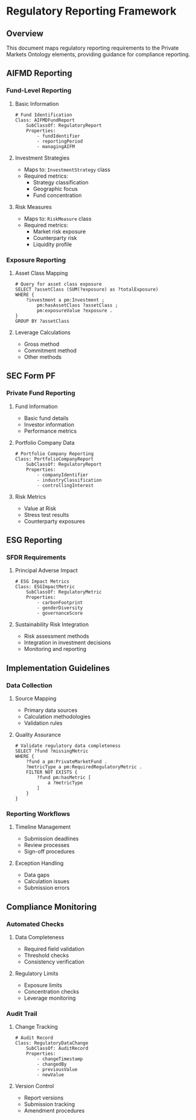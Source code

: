# Regulatory Reporting Framework

## Overview
This document maps regulatory reporting requirements to the Private Markets Ontology elements, providing guidance for compliance reporting.

## AIFMD Reporting

### Fund-Level Reporting
1. Basic Information
   ```owl
   # Fund Identification
   Class: AIFMDFundReport
       SubClassOf: RegulatoryReport
       Properties:
           - fundIdentifier
           - reportingPeriod
           - managingAIFM
   ```

2. Investment Strategies
   - Maps to: `InvestmentStrategy` class
   - Required metrics:
     - Strategy classification
     - Geographic focus
     - Fund concentration

3. Risk Measures
   - Maps to: `RiskMeasure` class
   - Required metrics:
     - Market risk exposure
     - Counterparty risk
     - Liquidity profile

### Exposure Reporting
1. Asset Class Mapping
   ```sparql
   # Query for asset class exposure
   SELECT ?assetClass (SUM(?exposure) as ?totalExposure)
   WHERE {
       ?investment a pm:Investment ;
           pm:hasAssetClass ?assetClass ;
           pm:exposureValue ?exposure .
   }
   GROUP BY ?assetClass
   ```

2. Leverage Calculations
   - Gross method
   - Commitment method
   - Other methods

## SEC Form PF

### Private Fund Reporting
1. Fund Information
   - Basic fund details
   - Investor information
   - Performance metrics

2. Portfolio Company Data
   ```owl
   # Portfolio Company Reporting
   Class: PortfolioCompanyReport
       SubClassOf: RegulatoryReport
       Properties:
           - companyIdentifier
           - industryClassification
           - controllingInterest
   ```

3. Risk Metrics
   - Value at Risk
   - Stress test results
   - Counterparty exposures

## ESG Reporting

### SFDR Requirements
1. Principal Adverse Impact
   ```owl
   # ESG Impact Metrics
   Class: ESGImpactMetric
       SubClassOf: RegulatoryMetric
       Properties:
           - carbonFootprint
           - genderDiversity
           - governanceScore
   ```

2. Sustainability Risk Integration
   - Risk assessment methods
   - Integration in investment decisions
   - Monitoring and reporting

## Implementation Guidelines

### Data Collection
1. Source Mapping
   - Primary data sources
   - Calculation methodologies
   - Validation rules

2. Quality Assurance
   ```sparql
   # Validate regulatory data completeness
   SELECT ?fund ?missingMetric
   WHERE {
       ?fund a pm:PrivateMarketFund .
       ?metricType a pm:RequiredRegulatoryMetric .
       FILTER NOT EXISTS {
           ?fund pm:hasMetric [
               a ?metricType
           ]
       }
   }
   ```

### Reporting Workflows
1. Timeline Management
   - Submission deadlines
   - Review processes
   - Sign-off procedures

2. Exception Handling
   - Data gaps
   - Calculation issues
   - Submission errors

## Compliance Monitoring

### Automated Checks
1. Data Completeness
   - Required field validation
   - Threshold checks
   - Consistency verification

2. Regulatory Limits
   - Exposure limits
   - Concentration checks
   - Leverage monitoring

### Audit Trail
1. Change Tracking
   ```owl
   # Audit Record
   Class: RegulatoryDataChange
       SubClassOf: AuditRecord
       Properties:
           - changeTimestamp
           - changedBy
           - previousValue
           - newValue
   ```

2. Version Control
   - Report versions
   - Submission tracking
   - Amendment procedures
